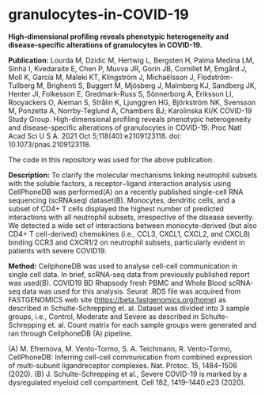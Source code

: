 # granulocytes-in-COVID-19
**High-dimensional profiling reveals phenotypic heterogeneity and disease-specific alterations of granulocytes in COVID-19.**

**Publication:** Lourda M, Dzidic M, Hertwig L, Bergsten H, Palma Medina LM, Sinha I, Kvedaraite E, Chen P, Muvva JR, Gorin JB, Cornillet M, Emgård J, Moll K, García M, Maleki KT, Klingström J, Michaëlsson J, Flodström-Tullberg M, Brighenti S, Buggert M, Mjösberg J, Malmberg KJ, Sandberg JK, Henter JI, Folkesson E, Gredmark-Russ S, Sönnerborg A, Eriksson LI, Rooyackers O, Aleman S, Strålin K, Ljunggren HG, Björkström NK, Svensson M, Ponzetta A, Norrby-Teglund A, Chambers BJ; Karolinska KI/K COVID-19 Study Group. High-dimensional profiling reveals phenotypic heterogeneity and disease-specific alterations of granulocytes in COVID-19. Proc Natl Acad Sci U S A. 2021 Oct 5;118(40):e2109123118. doi: 10.1073/pnas.2109123118.

The code in this repository was used for the above publication.  

**Description:** To clarify the molecular mechanisms linking neutrophil subsets with the soluble factors, a receptor−ligand interaction analysis using CellPhoneDB was performed(A) on a recently published single-cell RNA sequencing (scRNAseq) dataset(B). Monocytes, dendritic cells, and a subset of CD4+ T cells displayed the highest number of predicted interactions with all neutrophil subsets, irrespective of the disease severity. We detected a wide set of interactions between monocyte-derived (but also CD4+ T cell-derived) chemokines (i.e., CCL3, CXCL1, CXCL2, and CXCL8) binding CCR3 and CXCR1/2 on neutrophil subsets, particularly evident in patients with severe COVID19.

**Method:** CellphoneDB was used to analyse cell-cell communication in single cell data. In brief, scRNA-seq data from previously published report was used(B). COVID19 BD Rhapsody fresh PBMC and Whole Blood scRNA-seq data was used for this analysis.  Seurat .RDS file was acquired from FASTGENOMICS web site (https://beta.fastgenomics.org/home) as described in Schulte-Schrepping et. al. Dataset was divided into 3 sample groups, i.e., Control, Moderate and Severe as described in Schulte-Schrepping et. al.  Count matrix for each sample groups were generated and ran through CellphoneDB (A) pipeline.

(A) M. Efremova, M. Vento-Tormo, S. A. Teichmann, R. Vento-Tormo, CellPhoneDB: Inferring cell-cell communication from combined expression of multi-subunit ligandreceptor complexes. Nat. Protoc. 15, 1484–1506 (2020).
(B) J. Schulte-Schrepping et al., Severe COVID-19 is marked by a dysregulated myeloid cell compartment. Cell 182, 1419–1440.e23 (2020).
